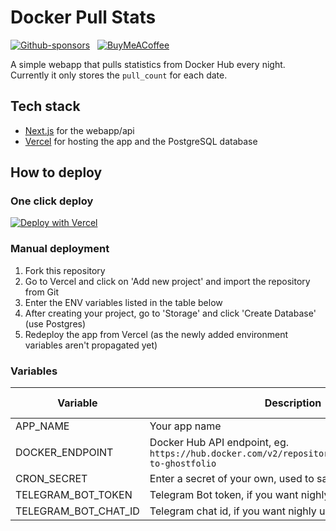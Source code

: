 # Docker Pull Stats

[![Github-sponsors](https://img.shields.io/badge/sponsor-30363D?style=for-the-badge&logo=GitHub-Sponsors&logoColor=#EA4AAA)](https://github.com/sponsors/dickwolff) &nbsp;
[![BuyMeACoffee](https://img.shields.io/badge/Buy%20Me%20a%20Coffee-ffdd00?style=for-the-badge&logo=buy-me-a-coffee&logoColor=black)](https://www.buymeacoffee.com/dickw0lff)

A simple webapp that pulls statistics from Docker Hub every night. Currently it only stores the `pull_count` for each date.

## Tech stack

- [Next.js](https://nextjs.org/) for the webapp/api
- [Vercel](https://vercel.com/) for hosting the app and the PostgreSQL database

## How to deploy

### One click deploy

[![Deploy with Vercel](https://vercel.com/button)](https://vercel.com/new/clone?repository-url=https%3A%2F%2Fgithub.com%2Fdickwolff%2FDocker-Pull-Stats&env=CRON_SECRET,DOCKER_ENDPOINT,APP_NAME&project-name=docker-pull-stats&stores=%5B%7B%22type%22%3A%22postgres%22%7D%5D&)

### Manual deployment

1. Fork this repository
2. Go to Vercel and click on 'Add new project' and import the repository from Git
3. Enter the ENV variables listed in the table below
4. After creating your project, go to 'Storage' and click 'Create Database' (use Postgres)
5. Redeploy the app from Vercel (as the newly added environment variables aren't propagated yet)

### Variables
| Variable | Description | Required (y/n) |
| -------- | ----------- | -------------- |
| APP_NAME | Your app name | Yes            |
| DOCKER_ENDPOINT | Docker Hub API endpoint, eg. `https://hub.docker.com/v2/repositories/dickwolff/export-to-ghostfolio` | Yes |
| CRON_SECRET | Enter a secret of your own, used to safely run the CRON job | Yes |
| TELEGRAM_BOT_TOKEN | Telegram Bot token, if you want nighly updates in Telegram | No |
| TELEGRAM_BOT_CHAT_ID | Telegram chat id, if you want nighly updates in Telegram | No |
